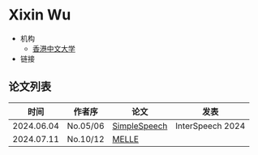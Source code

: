 # Xixin Wu

- 机构
  - [香港中文大学](../Institutions/CHN-CUHK_香港中文大学.md)
- 链接

## 论文列表

| 时间 | 作者序 | 论文 | 发表 |
|:-:|:-:|---|---|
| 2024.06.04 | No.05/06 | [SimpleSpeech](../Models/Diffusion/2024.06.04_SimpleSpeech.md) | InterSpeech 2024
| 2024.07.11 | No.10/12 | [MELLE](../Models/Speech_LLM/2024.07.11_MELLE.md) |